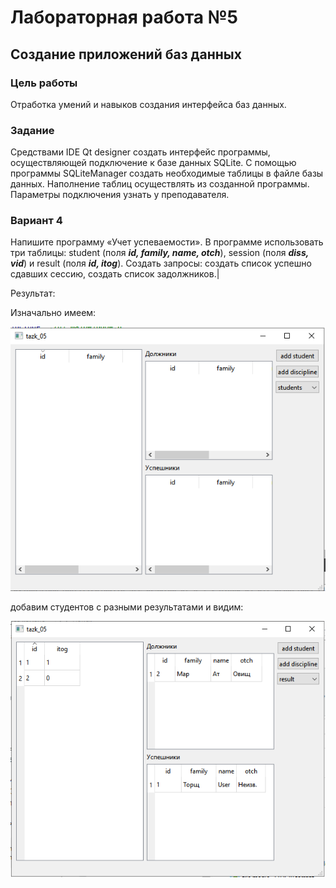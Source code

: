 
# Лабораторная работа №5 #

## Создание приложений баз данных ##

### Цель работы ###

Отработка умений и навыков создания интерфейса баз данных.

### Задание ###

Средствами IDE Qt designer
создать интерфейс программы, осуществляющей подключение к базе данных SQLite.
С помощью программы SQLiteManager создать необходимые таблицы
в файле базы данных. Наполнение таблиц осуществлять из созданной
программы. Параметры подключения узнать у преподавателя.

### Вариант 4 ###

Напишите программу «Учет успеваемости». В программе
использовать три
таблицы: student (поля ***id, family, name, otch***), session
(поля ***diss, vid***) и result (поля ***id, itog***). Создать запросы:
создать список успешно сдавших сессию, создать список задолжников.|

Результат:

Изначально имеем:

![image](images/1.png)

добавим студентов с разными результатами и видим:

![image](images/3.png)
